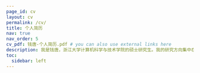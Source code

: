 ```yaml
---
page_id: cv
layout: cv
permalink: /cv/
title: 个人简历
nav: true
nav_order: 5
cv_pdf: 钱唐-个人简历.pdf # you can also use external links here
description: 我是钱唐，浙江大学计算机科学与技术学院的硕士研究生。我的研究方向集中在度量空间的索引和查询，特别是高维空间中的最近邻搜索。目前，我正在研究分布式图索引技术，以提高分布式环境下高维向量相似性搜索的性能。我的研究成果已发表在IEEE知识与数据工程汇刊（TKDE）等期刊上。
toc:
  sidebar: left
---
```

